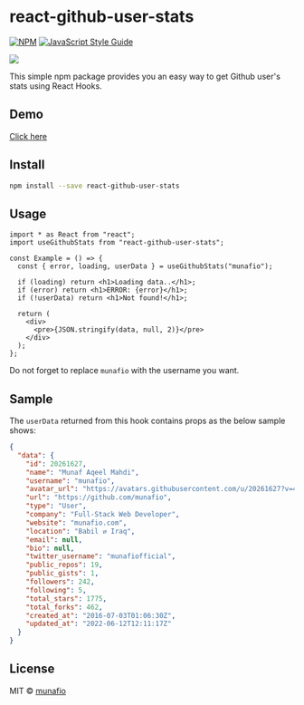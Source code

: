 # react-github-user-stats

>

[![NPM](https://img.shields.io/npm/v/react-github-user-stats.svg)](https://www.npmjs.com/package/react-github-user-stats) [![JavaScript Style Guide](https://img.shields.io/badge/code_style-standard-brightgreen.svg)](https://standardjs.com)

<img src="https://blogger.googleusercontent.com/img/b/R29vZ2xl/AVvXsEjRu0t2EPxGGbyVc13_R0s1XeEc2opC7pApcYDRobLMA4HxltbWkaLTp2XRO7IKZ2w9SseRCiM6FRO1JdwgHoIxBP5CSiPlm-ywQX70oeUaz00PP7-oaFryNN0Bs-a1kZ9WY69uFj4YP3QFKTrHFDp2sx2bKtb3bPbQMdjOvJ4E0OQas9dwobSpAGTHjQ/s16000/Screen%20Shot%202022-06-21%20at%204.54.41%20AM.png">

This simple npm package provides you an easy way to get Github user's stats using React Hooks.

## Demo

[Click here](https://munafio.github.io/react-github-user-stats/)

## Install

```bash
npm install --save react-github-user-stats
```

## Usage

```tsx
import * as React from "react";
import useGithubStats from "react-github-user-stats";

const Example = () => {
  const { error, loading, userData } = useGithubStats("munafio");

  if (loading) return <h1>Loading data..</h1>;
  if (error) return <h1>ERROR: {error}</h1>;
  if (!userData) return <h1>Not found!</h1>;

  return (
    <div>
      <pre>{JSON.stringify(data, null, 2)}</pre>
    </div>
  );
};
```

Do not forget to replace `munafio` with the username you want.

## Sample

The `userData` returned from this hook contains props as the below sample shows:

```json
{
  "data": {
    "id": 20261627,
    "name": "Munaf Aqeel Mahdi",
    "username": "munafio",
    "avatar_url": "https://avatars.githubusercontent.com/u/20261627?v=4",
    "url": "https://github.com/munafio",
    "type": "User",
    "company": "Full-Stack Web Developer",
    "website": "munafio.com",
    "location": "Babil ⇄ Iraq",
    "email": null,
    "bio": null,
    "twitter_username": "munafiofficial",
    "public_repos": 19,
    "public_gists": 1,
    "followers": 242,
    "following": 5,
    "total_stars": 1775,
    "total_forks": 462,
    "created_at": "2016-07-03T01:06:30Z",
    "updated_at": "2022-06-12T12:11:17Z"
  }
}
```

## License

MIT © [munafio](https://github.com/munafio)

